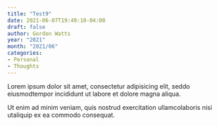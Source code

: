 ```yaml
---
title: "Test9"
date: 2021-06-07T19:49:10-04:00
draft: false
author: Gordon Watts
year: "2021"
month: "2021/06"
categories:
- Personal
- Thoughts
---
```


Lorem ipsum dolor sit amet, consectetur adipisicing elit, 
seddo eiusmodtempor incididunt ut labore et dolore magna aliqua.
<!--more-->
Ut enim ad minim veniam, quis nostrud exercitation ullamcolaboris
nisi utaliquip ex ea commodo consequat.